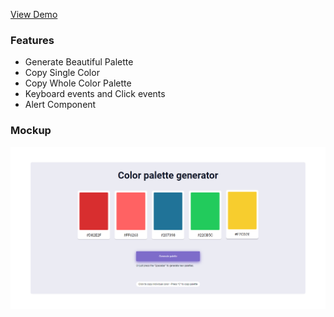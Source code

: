 [View Demo](https://jaspalsingh1998.github.io/color-palette/)

### Features

- Generate Beautiful Palette
- Copy Single Color
- Copy Whole Color Palette
- Keyboard events and Click events
- Alert Component

### Mockup

![Mock Up](./mockup.png "Color Palette")

